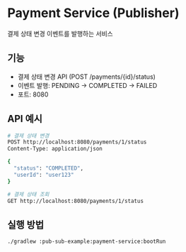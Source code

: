 # Payment Service (Publisher)

결제 상태 변경 이벤트를 발행하는 서비스

## 기능
- 결제 상태 변경 API (POST /payments/{id}/status)
- 이벤트 발행: PENDING → COMPLETED → FAILED
- 포트: 8080

## API 예시
```bash
# 결제 상태 변경
POST http://localhost:8080/payments/1/status
Content-Type: application/json

{
  "status": "COMPLETED",
  "userId": "user123"
}

# 결제 상태 조회
GET http://localhost:8080/payments/1/status
```

## 실행 방법
```bash
./gradlew :pub-sub-example:payment-service:bootRun
```
